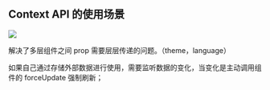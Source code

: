 ## Context API 的使用场景

![](https://blog-1252173264.cos.ap-shanghai.myqcloud.com/1650771004665-a2aaf324-dcf8-4b0c-bca7-77a7859e5d48.png)

解决了多层组件之间 prop 需要层层传递的问题。（theme，language）

如果自己通过存储外部数据进行使用，需要监听数据的变化，当变化是主动调用组件的 forceUpdate 强制刷新；
